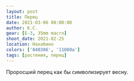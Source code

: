 ```yaml
---
layout: post
title: Перец
date: 2021-03-06 00:00:00
author: К.С.
gear: [E-3, 35mm macro]
shoot_date: 2021-02-25
location: Нахабино
colors: ['040306', '11080a']
tags: [растения, перец]
---
```

Проросший перец как бы символизирует весну.
